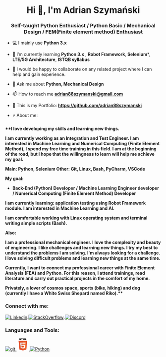 <h1 align="center">Hi 👋, I'm Adrian Szymański</h1>
<h3 align="center">Self-taught Python Enthusiast / Python Basic / Mechanical Design / FEM(Finite element method) Enthusiast</h3>

- 💻 I mainly use **Python 3.x**

- 🌱 I’m currently learning **Python 3.x** , **Robot Framework**, **Selenium***, **LTE/5G Architecture**, **ISTQB syllabus**

- 💞️ I would be happy to collaborate on any related project where I can help and gain experience.

- 💬 Ask me about **Python, Mechanical Design**

- 📫 How to reach me **adrian88szymanski@gmail.com**

- 📄 This is my Portfolio: **https://github.com/adrian88szymanski**
- ⚡ About me: 
<h4 align="left">**I love developing my skills and learning new things.

I am currently working as an Integration and Test Engineer. I am interested in Machine Learning and Numerical Computing (Finite Element Method), I spend my free time training in this field. I am at the beginning of the road, but I hope that the willingness to learn will help me achieve my goal.
   
Main: Python, Selenium
Other: Git, Linux, Bash, PyCharm, VSCode

My goal:
- Back-End (Python) Developer / Machine Learning Engineer developer / Numerical Computing (Finite Element Method) Developer

I am currently learning: application testing using Robot Framework module. I am interested in Machine Learning and AI.

I am comfortable working with Linux operating system and terminal writing simple scripts (Bash).

Also:

I am a professional mechanical engineer.
I love the complexity and beauty of engineering. I like challenges and learning new things. I try my best to understand the problems I am solving. I'm always looking for a challenge. I love solving difficult problems and learning new things at the same time.

Currently, I want to connect my professional career with Finite Element Analysis (FEA) and Python. For this reason, I attend trainings, read literature and carry out practical projects in the comfort of my home.

Privately, a lover of cosmos space, sports (bike, hiking) and dog (currently I have a White Swiss Shepard named Riko).**</h4>

<h3 align="left">Connect with me:</h3>
<p align="left">
    <a href="https://www.linkedin.com/in/adrian-sz/" target="_blank">
        <img
            align="center"
            src="https://image.flaticon.com/icons/png/512/174/174857.png"
            alt="Linkedin"
            height="30"
            width="30"
        >
    </a>
    <a href="https://stackoverflow.com/users/14120544/adrian-szymanski" target="_blank">
        <img
            align="center"
            src="https://upload.wikimedia.org/wikipedia/commons/thumb/e/ef/Stack_Overflow_icon.svg/512px-Stack_Overflow_icon.svg.png"
            alt="StackOverflow"
            height="30"
            width="30"
        >
    </a>
    <a href="https://discord.com/channels/@Gorthin#2285" target="_blank">
        <img
            align="center"
            src="https://www.svgrepo.com/show/353655/discord-icon.svg"
            alt="Discord"
            height="30"
            width="30"
        >
    </a>
</p>
<h3 align="left">Languages and Tools:</h3>
<p align="left">
    <a href="https://git-scm.com/" target="_blank">
        <img
            src="https://www.vectorlogo.zone/logos/git-scm/git-scm-icon.svg"
            alt="git"
            width="40"
            height="40"
        >
    </a>
    <a href="https://www.w3schools.com/html/" target="_blank">
        <img
            src="https://raw.githubusercontent.com/devicons/devicon/master/icons/html5/html5-original-wordmark.svg"
            alt="html5"
            width="40"
            height="40"
        >
    </a>    
    <a href="https://www.python.org/" target="_blank">
        <img
            src="https://cdn3.iconfinder.com/data/icons/logos-and-brands-adobe/512/267_Python-512.png"
            alt="Python"
            width="40"
            height="40"
        >
    </a>
</p>
